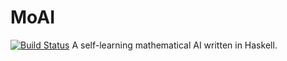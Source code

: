 # MoAI
[![Build Status](https://travis-ci.org/MoAI-Dev-Term/MoAI.svg?branch=master)](https://travis-ci.org/MoAI-Dev-Term/MoAI)
A self-learning mathematical AI written in Haskell.
